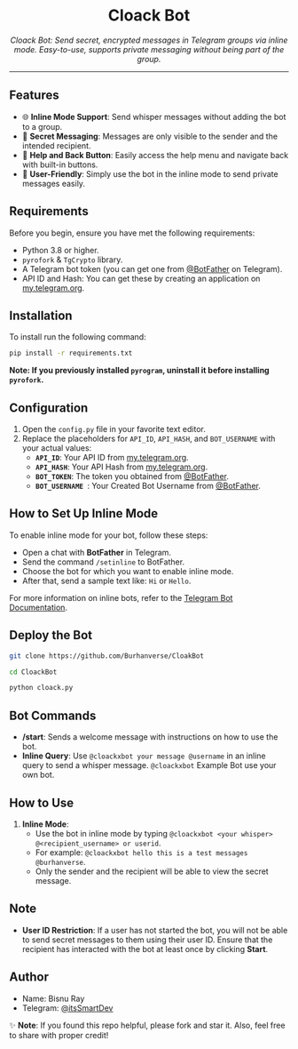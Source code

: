 <h1 align="center">Cloack Bot</h1>

<p align="center">
  <em>Cloack Bot: Send secret, encrypted messages in Telegram groups via inline mode. Easy-to-use, supports private messaging without being part of the group.</em>
</p>
<hr>

## Features

- 🌐 **Inline Mode Support**: Send whisper messages without adding the bot to a group.
- 💬 **Secret Messaging**: Messages are only visible to the sender and the intended recipient.
- 🔄 **Help and Back Button**: Easily access the help menu and navigate back with built-in buttons.
- 📎 **User-Friendly**: Simply use the bot in the inline mode to send private messages easily.

## Requirements

Before you begin, ensure you have met the following requirements:

- Python 3.8 or higher.
- `pyrofork` & `TgCrypto` library.
- A Telegram bot token (you can get one from [@BotFather](https://t.me/BotFather) on Telegram).
- API ID and Hash: You can get these by creating an application on [my.telegram.org](https://my.telegram.org).

## Installation

To install run the following command:

```sh
pip install -r requirements.txt
```

**Note: If you previously installed `pyrogram`, uninstall it before installing `pyrofork`.**

## Configuration

1. Open the `config.py` file in your favorite text editor.
2. Replace the placeholders for `API_ID`, `API_HASH`, and `BOT_USERNAME` with your actual values:
   - **`API_ID`**: Your API ID from [my.telegram.org](https://my.telegram.org).
   - **`API_HASH`**: Your API Hash from [my.telegram.org](https://my.telegram.org).
   - **`BOT_TOKEN`**: The token you obtained from [@BotFather](https://t.me/BotFather).
   - **`BOT_USERNAME `**: Your Created Bot Username from [@BotFather](https://t.me/BotFather).

## How to Set Up Inline Mode

To enable inline mode for your bot, follow these steps:

   - Open a chat with **BotFather** in Telegram.
   - Send the command `/setinline` to BotFather.
   - Choose the bot for which you want to enable inline mode.
   - After that, send a sample text like: `Hi` or `Hello`.

For more information on inline bots, refer to the [Telegram Bot Documentation](https://core.telegram.org/bots/inline).


## Deploy the Bot

```sh
git clone https://github.com/Burhanverse/CloakBot
```
```sh
cd CloackBot
```
```sh
python cloack.py
```

## Bot Commands

- **/start**: Sends a welcome message with instructions on how to use the bot.
- **Inline Query**: Use `@cloackxbot your message @username` in an inline query to send a whisper message. `@cloackxbot` Example Bot use your own bot.

## How to Use

1. **Inline Mode**:
   - Use the bot in inline mode by typing `@cloackxbot <your whisper> @<recipient_username> or userid`.
   - For example: `@cloackxbot hello this is a test messages @burhanverse`.
   - Only the sender and the recipient will be able to view the secret message.

## Note

- **User ID Restriction**: If a user has not started the bot, you will not be able to send secret messages to them using their user ID. Ensure that the recipient has interacted with the bot at least once by clicking **Start**.

## Author

- Name: Bisnu Ray
- Telegram: [@itsSmartDev](https://t.me/itsSmartDev)

✨ **Note**: If you found this repo helpful, please fork and star it. Also, feel free to share with proper credit!
